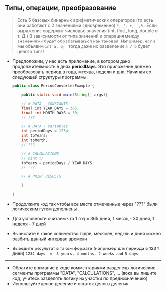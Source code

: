 ## Типы, операции, преобразование

> Есть 5 базовых бинарных арифметических операторов (то есть они работают с 2 значениями одновременно)  ``` *, /, +, -,%. ``` Если выражение содержит числовые значения (int, float, long, double и т. Д.) В зависимости от типа значений и операция между значениями будет обрабатываться как таковая. Например, если мы объявим ```int a, b; ``` тогда даже их разделение ``` a / b ``` будет целого типа!


* Предположим, у нас есть приложение, в котором дано продолжительность в днях **periodDays**. Это приложение должно преобразовать период в года, месяца, недели и дни. Начиная со следующей структуры программы:

    ```java
    public class PeriodConverterExample {

        public static void main(String[] args){

        // # DATA - CONSTANTS    
        final int YEAR_DAYS = 365;
        final int MONTH_DAYS = 30;
        // ???    

        // # DATA - variables
        int periodDays = 1234;
        int toYears;
        int toMonth;
        // ??? 

        // # CALCULATIONS
        // hint ;)
        toYears = periodDays / YEAR_DAYS; 
        // ???

        // # PRINT RESULTS

        }

    }
    ```
*  Продолжите код так чтобы все места отмеченные через "???" были логическим путем дополнены 
*  Для условности считаем что 1 год = 365 дней, 1 месяц - 30 дней, 1 неделя - 7 дней
*  Вычислите в какое количество годов, месяцев, недель и дней можно разбить данный интервал времени
*  Выведите результат в таком формате (например для периода в 1234 дней)
    ``` 1234 days  =  3 years, 4 months, 2 weeks and 5 days  ``` 
---
* Обратите внимание в коде комментариями разделены логические сегменты программы "DATA", "CALCULATIONS", ... (пока вы пишите код, учитесь разделять логику на участки по предназначению)
* Используйте целое деление и остаток целого деления
